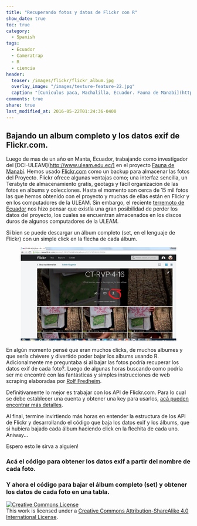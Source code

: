 ```yaml
---
title: "Recuperando fotos y datos de Flickr con R"
show_date: true
toc: true
category: 
  - Spanish
tags: 
  - Ecuador
  - Cameratrap
  - R
  - ciencia
header:
  teaser: /images/flickr/flickr_album.jpg
  overlay_image: "/images/texture-feature-22.jpg"
  caption: "[Cuniculus paca, Machalilla, Ecuador. Fauna de Manabi](https://faunamanabi.github.io/)"
comments: true
share: true
last_modified_at: 2016-05-22T01:24:36-0400
---
```


## Bajando un album completo y los datos exif de Flickr.com.


Luego de mas de un año en Manta, Ecuador, trabajando como investigador del [DCI-ULEAM](http://www.uleam.edu.ec/] en el proyecto [Fauna de Manabí](http://faunamanabi.github.io/). Hemos usado [Flickr.com](http://www.flickr.com) como un backup para almacenar las fotos del Proyecto. Flickr ofrece algunas ventajas como; una interfaz sencilla, un Terabyte de almacenamiento gratis, geotags y fácil organización de las fotos en albums y colecciones. Hasta el momento son cerca de 15 mil fotos las que hemos obtenido con el proyecto y muchas de ellas están en Flickr y en los computadores de la ULEAM. Sin embargo, el reciente [terremoto de Ecuador](https://en.wikipedia.org/wiki/2016_Ecuador_earthquake) nos hizo pensar que existía una gran posibilidad de perder los datos del proyecto, los cuales se encuentran almacenados en los discos duros de algunos computadores de la ULEAM.


Si bien se puede descargar un álbum completo (set, en el lenguaje de Flickr) con un simple click en la flecha de cada álbum.

<figure>
  <a href="/images/flickr/flickr_album.jpg"><img src="/images/flickr/flickr_album.jpg"></a>
</figure>

En algún momento pensé que eran muchos clicks, de muchos albumes y que sería chévere y divertido poder bajar los albums usando R. Adicionalmente me preguntaba si al bajar las fotos podría recuperar los datos exif de cada foto?.  Luego de algunas horas buscando como podría ser me encontré con  las fantásticas y simples instrucciones de web scraping elaboradas por [Rolf Fredheim](http://blog.rolffredheim.com/2014/03/web-scraping-scaling-up-digital-data.html).


Definitivamente lo mejor es trabajar con los API de  Flickr.com. Para lo cual se debe establecer una cuenta y obtener una key para usarlos, [acá pueden encontrar más detalles](http://www.flickr.com/services/api/misc.api_keys.html).


Al final, termine invirtiendo más horas en entender la estructura de los API de Flickr y desarrollando el código que baja los datos exif y los álbums, que si hubiera bajado cada álbum haciendo click en la flechita de cada uno. Aniway...

Espero esto le sirva a alguien!

### Acá el código para obtener los datos exif a partir del nombre de cada foto.

<script src="https://gist.github.com/dlizcano/650c3528a7ff1a00e9af639b3dfdfb38.js"></script>


### Y ahora el código para bajar el álbum completo (set) y obtener los datos de cada foto en una tabla.


<script src="https://gist.github.com/dlizcano/06fbf3af7a235f9c4cafb17d4223226e.js"></script>


<p>
<p></p>
</p>

<a rel="license" href="http://creativecommons.org/licenses/by-sa/4.0/"><img alt="Creative Commons License" style="border-width:0" src="http://i.creativecommons.org/l/by-sa/4.0/88x31.png" /></a><br />This work is licensed under a <a rel="license" href="http://creativecommons.org/licenses/by-sa/4.0/">Creative Commons Attribution-ShareAlike 4.0 International License</a>.

